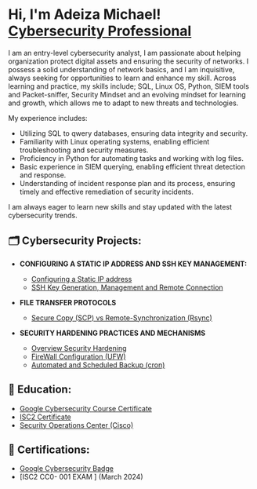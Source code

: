 <h1>Hi, I'm Adeiza Michael! <br/> <a href="https://www.linkedin.com/in/joshmadakor/">Cybersecurity Professional</a> </h1>
I am an entry-level cybersecurity analyst, I am passionate about helping organization protect digital assets and ensuring the security of networks. I possess a solid understanding of network basics, and I am inquisitive, always seeking for opportunities to learn and enhance my skill. Across learning and practice, my skills include; SQL, Linux OS, Python, SIEM tools and Packet-sniffer, Security Mindset and an evolving mindset for learning and growth, which allows me to adapt to new threats and technologies.

My experience includes:

- Utilizing SQL to qwery databases, ensuring data integrity and security.
- Familiarity with Linux operating systems, enabling efficient troubleshooting and security measures.
- Proficiency in Python for automating tasks and working with log files.
- Basic experience in SIEM querying, enabling efficient threat detection and response.
- Understanding of incident response plan and its process, ensuring timely and effective remediation of security incidents.

I am always eager to learn new skills and stay updated with the latest cybersecurity trends. 

<h2>🗂️ Cybersecurity Projects:</h2>

- <b>CONFIGURING A STATIC IP ADDRESS AND SSH KEY MANAGEMENT: </b>
  - [Configuring a Static IP address ](https://github.com/Blacxz08/Configure-static-IP)
  - [SSH Key Generation, Management and Remote Connection](https://github.com/Blacxz08/Configure-static-IP)
    
- <b>FILE TRANSFER PROTOCOLS</b>
  - [Secure Copy (SCP) vs Remote-Synchronization (Rsync)](https://github.com/Blacxz08/SCP-vs-Rsync)
    
- <b>SECURITY HARDENING PRACTICES AND MECHANISMS</b>
  - [Overview Security Hardening](https://github.com/Blacxz08/Security-Hardening)
  - [FireWall Configuration (UFW)](https://github.com/Blacxz08/Firewall-configuration)
  - [Automated and Scheduled Backup (cron)](https://github.com/Blacxz08/Automated-backup)
 
<h2>🏅 Education:</h2>

  - [Google Cybersecurity Course Certificate](https://www.credly.com/badges/e9962757-106d-4d9b-9d2b-e6376992801f/public_url)
  - [ISC2 Certificate](https://www.credly.com/badges/29a95410-f600-49b1-b8f1-81e227178292/public_url)
  - [Security Operations Center (Cisco)](https://coursera.org/share/38278be4947a8eb8d2686656b4d9e8e1)


<h2>🏅 Certifications:</h2>

  - [Google Cybersecurity Badge](https://www.credly.com/badges/e9962757-106d-4d9b-9d2b-e6376992801f/public_url)
  - [ISC2 CC0- 001 EXAM ] (March 2024)
